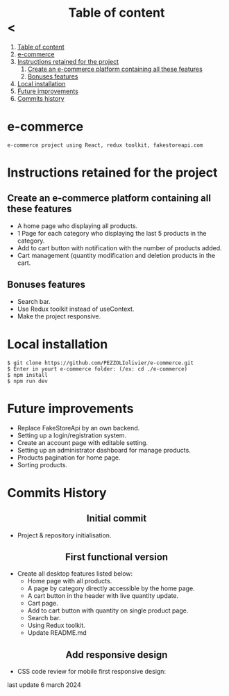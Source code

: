 # <center>Table of content</center><
1. [Table of content](#centertable-of-contentcenter)
2. [e-commerce](#e-commerce)
3. [Instructions retained for the project](#instructions-retained-for-the-project)
   1. [Create an e-commerce platform containing all these features](#create-an-e-commerce-platform-containing-all-these-features)
   2. [Bonuses features](#bonuses-features)
4. [Local installation](#local-installation)
5. [Future improvements](#future-improvements)
6. [Commits history](#commits-history)

# e-commerce
    e-commerce project using React, redux toolkit, fakestoreapi.com

# Instructions retained for the project
## Create an e-commerce platform containing all these features
- A home page who displaying  all products.
- 1 Page for each category who displaying the last 5 products in the category.
- Add to cart button with notification with the number of products added.
- Cart management (quantity modification and deletion products in the cart.

## Bonuses features
- Search bar.
- Use Redux toolkit instead of useContext.
- Make the project responsive.

# Local installation
    $ git clone https://github.com/PEZZOLIolivier/e-commerce.git
    $ Enter in yourt e-commerce folder: (/ex: cd ./e-commerce)
    $ npm install
    $ npm run dev

# Future improvements
- Replace FakeStoreApi by an own backend.
- Setting up a login/registration system.
- Create an account page with editable setting.
- Setting up an administrator dashboard for manage products.
- Products pagination for home page.
- Sorting products.


# Commits History

## <center>Initial commit</center>
- Project & repository initialisation.
        
## <center>First functional version</center> 
- Create all desktop features listed below:
  + Home page with all products.
  + A page by category directly accessible by the home page.
  + A cart button in the header with live quantity update.
  + Cart page.
  + Add to cart button with quantity on single product page.
  + Search bar.
  + Using Redux toolkit.
  + Update README.md

## <center>Add responsive design</center>
- CSS code review for mobile first responsive design:

last update 6 march 2024